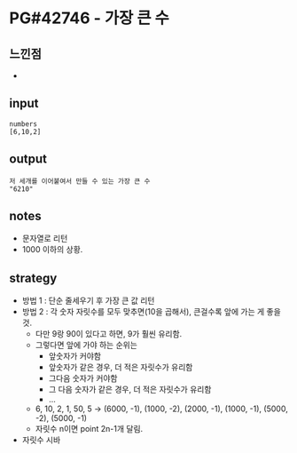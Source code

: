 # PG#42746 - 가장 큰 수

## 느낀점
* 

## input
```
numbers
[6,10,2]
```

## output
```
저 세개를 이어붙여서 만들 수 있는 가장 큰 수
"6210"
```

## notes
* 문자열로 리턴
* 1000 이하의 상황.

## strategy
* 방법 1 : 단순 줄세우기 후 가장 큰 값 리턴
* 방법 2 : 각 숫자 자릿수를 모두 맞추면(10을 곱해서), 큰걸수록 앞에 가는 게 좋을것.
  * 다만 9랑 90이 있다고 하면, 9가 훨씬 유리함.
  * 그렇다면 앞에 가야 하는 순위는
    * 앞숫자가 커야함
    * 앞숫자가 같은 경우, 더 적은 자릿수가 유리함
    * 그다음 숫자가 커야함
    * 그 다음 숫자가 같은 경우, 더 적은 자릿수가 유리함
    * ...
  * 6, 10, 2, 1, 50, 5 -> (6000, -1), (1000, -2), (2000, -1), (1000, -1), (5000, -2), (5000, -1)
  * 자릿수 n이면 point 2n-1개 달림.
* 자릿수 시바